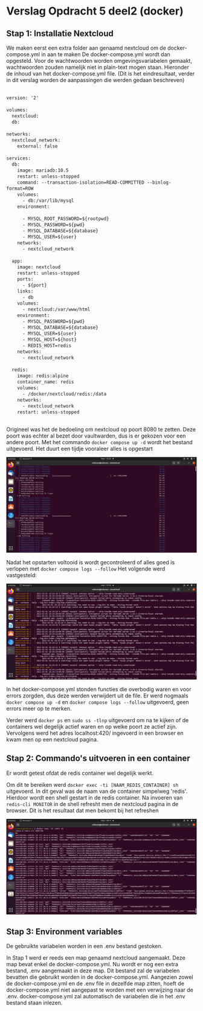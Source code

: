 # Verslag Opdracht 5 deel2 (docker)

## Stap 1: Installatie Nextcloud

We maken eerst een extra folder aan genaamd nextcloud om de docker-compose.yml in aan te maken
De docker-compose.yml wordt dan opgesteld.
Voor de wachtwoorden worden omgevingsvariabelen gemaakt, wachtwoorden zouden namelijk niet in plain-text mogen staan.
Hieronder de inhoud van het docker-compose.yml file.
(Dit is het eindresultaat, verder in dit verslag worden de aanpassingen die werden gedaan beschreven)
```

version: '2'

volumes:
  nextcloud:
  db:

networks:
  nextcloud_network:
    external: false

services:
  db:
    image: mariadb:10.5
    restart: unless-stopped
    command: --transaction-isolation=READ-COMMITTED --binlog-format=ROW
    volumes:
      - db:/var/lib/mysql
    environment:

      - MYSQL_ROOT_PASSWORD=${rootpwd}
      - MYSQL_PASSWORD=${pwd}
      - MYSQL_DATABASE=${database}
      - MYSQL_USER=${user}
    networks:
      - nextcloud_network

  app:
    image: nextcloud
    restart: unless-stopped
    ports:
      - ${port}
    links:
      - db
    volumes:
      - nextcloud:/var/www/html
    environment:
      - MYSQL_PASSWORD=${pwd}
      - MYSQL_DATABASE=${database}
      - MYSQL_USER=${user}
      - MYSQL_HOST=${host}
      - REDIS_HOST=redis
    networks:
      - nextcloud_network

  redis:
    image: redis:alpine
    container_name: redis
    volumes:
      - /docker/nextcloud/redis:/data
    networks:
      - nextcloud_network
    restart: unless-stopped
    
```
Origineel was het de bedoeling om nextcloud op poort 8080 te zetten. Deze poort was echter al bezet door vaultwarden, dus is er gekozen voor een andere poort.
Met het commando `docker compose up -d` wordt het bestand uitgevoerd. Het duurt een tijdje vooraleer alles is opgestart

![voorbeeld opstarten nextcloud](images/download.png)

Nadat het opstarten voltooid is wordt gecontroleerd of alles goed is verlopen met `docker compose logs --follow`
Het volgende werd vastgesteld:

![errors in de logs](images/error.png)

In het docker-compose.yml stonden functies die overbodig waren en voor errors zorgden, dus deze werden verwijdert uit de file.
Er werd nogmaals `docker compose up -d` en `docker compose logs --follow` uitgevoerd, geen errors meer op te merken.

Verder werd `docker ps` en `sudo ss -tlnp` uitgevoerd om na te kijken of de containers wel degelijk actief waren en op welke poort ze actief zijn.
Vervolgens werd het adres localhost:420/ ingevoerd in een browser en kwam men op een nextcloud pagina.

## Stap 2: Commando's uitvoeren in een container

Er wordt getest ofdat de redis container wel degelijk werkt.

Om dit te bereiken werd `docker exec -ti [NAAM_REDIS_CONTAINER] sh` uitgevoerd. In dit geval was de naam van de container simpelweg 'redis'.
Hierdoor wordt een shell gestart in de redis container.
Na invoeren van `redis-cli MONITOR` in de shell refresht men de nextcloud pagina in de browser.
Dit is het resultaat dat men bekomt bij het refreshen

![resultaat shell comando's](images/shell.png)

## Stap 3: Environment variables

De gebruikte variabelen worden in een .env bestand gestoken.

In Stap 1 werd er reeds een map genaamd nextcloud aangemaakt. Deze map bevat enkel de docker-compose.yml.
Nu wordt er nog een extra bestand, .env aangemaakt in deze map.
Dit bestand zal de variabelen bevatten die gebruikt worden in de docker-compose.yml.
Aangezien zowel de docker-compose.yml en de .env file in dezelfde map zitten, hoeft de docker-compose.yml niet aangepast te worden met een verwijzing naar de .env.
docker-compose.yml zal automatisch de variabelen die in het .env bestand staan inlezen.



